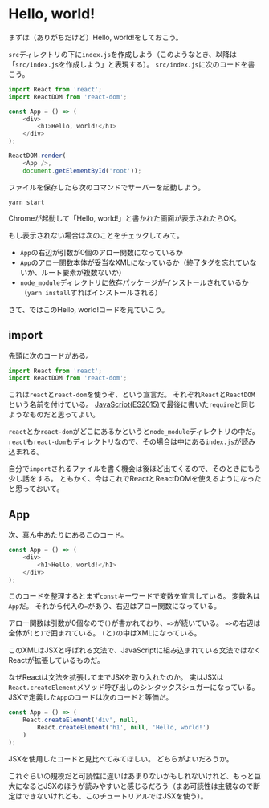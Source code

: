 # Hello, world!

まずは（ありがちだけど）Hello, world!をしておこう。

`src`ディレクトリの下に`index.js`を作成しよう（このようなとき、以降は「`src/index.js`を作成しよう」と表現する）。
`src/index.js`に次のコードを書こう。

```js
import React from 'react';
import ReactDOM from 'react-dom';

const App = () => (
    <div>
        <h1>Hello, world!</h1>
    </div>
);

ReactDOM.render(
    <App />,
    document.getElementById('root'));
```

ファイルを保存したら次のコマンドでサーバーを起動しよう。

```console
yarn start
```

Chromeが起動して「Hello, world!」と書かれた画面が表示されたらOK。

もし表示されない場合は次のことをチェックしてみて。

* `App`の右辺が引数が0個のアロー関数になっているか
* `App`のアロー関数本体が妥当なXMLになっているか（終了タグを忘れていないか、ルート要素が複数ないか）
* `node_module`ディレクトリに依存パッケージがインストールされているか（`yarn install`すればインストールされる）

さて、ではこのHello, world!コードを見ていこう。

## import

先頭に次のコードがある。

```js
import React from 'react';
import ReactDOM from 'react-dom';
```

これは`react`と`react-dom`を使うぞ、という宣言だ。
それぞれ`React`と`ReactDOM`という名前を付けている。
[JavaScript(ES2015)](es2015.md)で最後に書いた`require`と同じようなものだと思ってよい。

`react`とか`react-dom`がどこにあるかというと`node_module`ディレクトリの中だ。
`react`も`react-dom`もディレクトリなので、その場合は中にある`index.js`が読み込まれる。

自分で`import`されるファイルを書く機会は後ほど出てくるので、そのときにもう少し話をする。
ともかく、今はこれでReactとReactDOMを使えるようになったと思っておいて。

## App

次、真ん中あたりにあるこのコード。

```js
const App = () => (
    <div>
        <h1>Hello, world!</h1>
    </div>
);
```

このコードを整理するとまず`const`キーワードで変数を宣言している。
変数名は`App`だ。
それから代入の`=`があり、右辺はアロー関数になっている。

アロー関数は引数が0個なので`()`が書かれており、`=>`が続いている。
`=>`の右辺は全体が`(`と`)`で囲まれている。
`(`と`)`の中はXMLになっている。

このXMLはJSXと呼ばれる文法で、JavaScriptに組み込まれている文法ではなくReactが拡張しているものだ。

なぜReactは文法を拡張してまでJSXを取り入れたのか。
実はJSXは`React.createElement`メソッド呼び出しのシンタックスシュガーになっている。
JSXで定義した`App`のコードは次のコードと等価だ。

```js
const App = () => (
    React.createElement('div', null,
        React.createElement('h1', null, 'Hello, world!')
    )
);
```

JSXを使用したコードと見比べてみてほしい。
どちらがよいだろうか。

これぐらいの規模だと可読性に違いはあまりないかもしれないけれど、もっと巨大になるとJSXのほうが読みやすいと感じるだろう（まあ可読性は主観なので断定はできないけれども、このチュートリアルではJSXを使う）。
